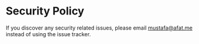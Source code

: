 # Security Policy

If you discover any security related issues, please email mustafa@afat.me instead of using the issue tracker.
